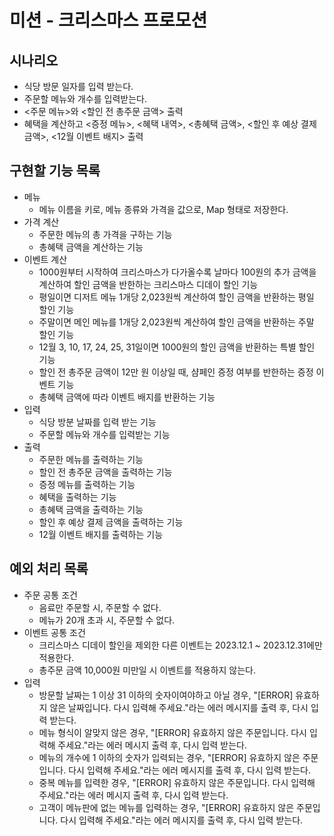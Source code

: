 # 미션 - 크리스마스 프로모션

## 시나리오
- 식당 방문 일자를 입력 받는다.
- 주문할 메뉴와 개수를 입력받는다.
- <주문 메뉴>와 <할인 전 총주문 금액> 출력
- 혜택을 계산하고 <증정 메뉴>, <혜택 내역>, <총혜택 금액>, <할인 후 예상 결제 금액>, <12월 이벤트 배지> 출력

## 구현할 기능 목록
- 메뉴
    - 메뉴 이름을 키로, 메뉴 종류와 가격을 값으로, Map 형태로 저장한다.
- 가격 계산
    - 주문한 메뉴의 총 가격을 구하는 기능
    - 총혜택 금액을 계산하는 기능
- 이벤트 계산
    - 1000원부터 시작하여 크리스마스가 다가올수록 날마다 100원의 추가 금액을 계산하여 할인 금액을 반한하는 크리스마스 디데이 할인 기능
    - 평일이면 디저트 메뉴 1개당 2,023원씩 계산하여 할인 금액을 반환하는 평일 할인 기능
    - 주말이면 메인 메뉴를 1개당 2,023원씩 계산하여 할인 금액을 반환하는 주말 할인 기능
    - 12월 3, 10, 17, 24, 25, 31일이면 1000원의 할인 금액을 반환하는 특별 할인 기능
    - 할인 전 총주문 금액이 12만 원 이상일 때, 샴페인 증정 여부를 반한하는 증정 이벤트 기능
    - 총혜택 금액에 따라 이벤트 배지를 반환하는 기능
- 입력
    - 식당 방분 날짜를 입력 받는 기능
    - 주문할 메뉴와 개수를 입력받는 기능
- 출력
    - 주문한 메뉴를 출력하는 기능
    - 할인 전 총주문 금액을 출력하는 기능
    - 증정 메뉴를 출력하는 기능
    - 혜택을 출력하는 기능
    - 총혜택 금액을 출력하는 기능
    - 할인 후 예상 결제 금액을 출력하는 기능
    - 12월 이벤트 배지를 출력하는 기능

## 예외 처리 목록
- 주문 공통 조건
    - 음료만 주문할 시, 주문할 수 없다.
    - 메뉴가 20개 초과 시, 주문할 수 없다.
- 이벤트 공통 조건
    - 크리스마스 디데이 할인을 제외한 다른 이벤트는 2023.12.1 ~ 2023.12.31에만 적용한다.
    - 총주문 금액 10,000원 미만일 시 이벤트를 적용하지 않는다.
- 입력
    - 방문할 날짜는 1 이상 31 이하의 숫자이여야하고 아닐 경우, "[ERROR] 유효하지 않은 날짜입니다. 다시 입력해 주세요."라는 에러 메시지를 출력 후, 다시 입력 받는다.
    - 메뉴 형식이 알맞지 않은 경우, "[ERROR] 유효하지 않은 주문입니다. 다시 입력해 주세요."라는 에러 메시지 출력 후, 다시 입력 받는다.
    - 메뉴의 개수에 1 이하의 숫자가 입력되는 경우, "[ERROR] 유효하지 않은 주문입니다. 다시 입력해 주세요."라는 에러 메시지를 출력 후, 다시 입력 받는다.
    - 중복 메뉴를 입력한 경우, "[ERROR] 유효하지 않은 주문입니다. 다시 입력해 주세요."라는 에러 메시지 출력 후, 다시 입력 받는다.
    - 고객이 메뉴판에 없는 메뉴를 입력하는 경우, "[ERROR] 유효하지 않은 주문입니다. 다시 입력해 주세요."라는 에러 메시지를 출력 후, 다시 입력 받는다.

